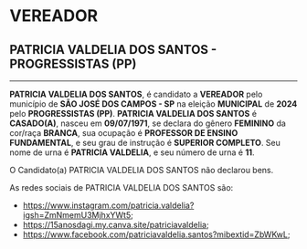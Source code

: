 # VEREADOR
## PATRICIA VALDELIA DOS SANTOS - PROGRESSISTAS (PP)
---
**PATRICIA VALDELIA DOS SANTOS**, é candidato a **VEREADOR** pelo município de **SÃO JOSÉ DOS CAMPOS - SP** na eleição **MUNICIPAL** de **2024** pelo **PROGRESSISTAS (PP)**.
**PATRICIA VALDELIA DOS SANTOS** é **CASADO(A)**, nasceu em **09/07/1971**, se declara do gênero **FEMININO** da cor/raça **BRANCA**, sua ocupação é **PROFESSOR DE ENSINO FUNDAMENTAL**, e seu grau de instrução é **SUPERIOR COMPLETO**.
Seu nome de urna é **PATRICIA VALDELIA**, e seu número de urna é **11**.

O Candidato(a) PATRICIA VALDELIA DOS SANTOS não declarou bens.


As redes sociais de PATRICIA VALDELIA DOS SANTOS são:
- https://www.instagram.com/patricia.valdelia?igsh=ZmNmemU3MjhxYWt5;
- https://15anosdagi.my.canva.site/patriciavaldelia;
- https://www.facebook.com/patriciavaldelia.santos?mibextid=ZbWKwL;